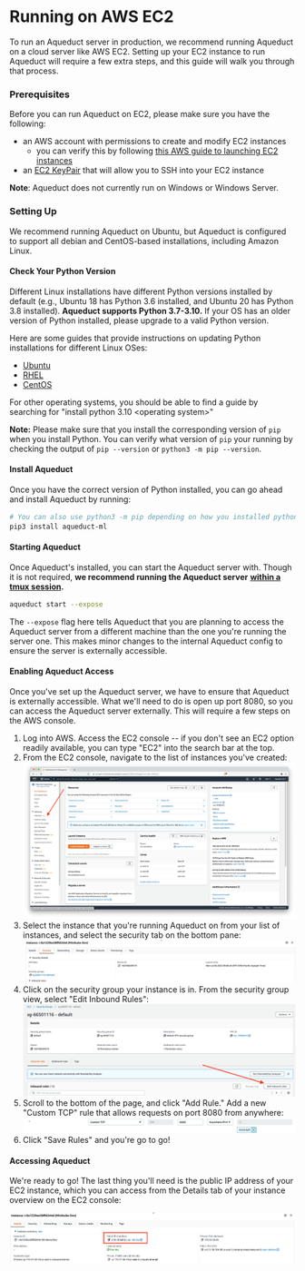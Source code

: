 # Running on AWS EC2

To run an Aqueduct server in production, we recommend running Aqueduct on a cloud server like AWS EC2. Setting up your EC2 instance to run Aqueduct will require a few extra steps, and this guide will walk you through that process.&#x20;

### Prerequisites

Before you can run Aqueduct on EC2, please make sure you have the following:

* an AWS account with permissions to create and modify EC2 instances
  * you can verify this by following [this AWS guide to launching EC2 instances](https://docs.aws.amazon.com/AWSEC2/latest/UserGuide/ec2-launch-instance-wizard.html)
* an [EC2 KeyPair](https://docs.aws.amazon.com/AWSEC2/latest/UserGuide/ec2-key-pairs.html) that will allow you to SSH into your EC2 instance

**Note**: Aqueduct does not currently run on Windows or Windows Server.

### Setting Up

We recommend running Aqueduct on Ubuntu, but Aqueduct is configured to support all debian and CentOS-based installations, including Amazon Linux.&#x20;

#### Check Your Python Version

Different Linux installations have different Python versions installed by default (e.g., Ubuntu 18 has Python 3.6 installed, and Ubuntu 20 has Python 3.8 installed). **Aqueduct supports Python 3.7-3.10.** If your OS has an older version of Python installed, please upgrade to a valid Python version.&#x20;

Here are some guides that provide instructions on updating Python installations for different Linux OSes:&#x20;

* [Ubuntu](https://computingforgeeks.com/how-to-install-python-on-ubuntu-linux-system/)
* [RHEL](https://access.redhat.com/documentation/en-us/red\_hat\_enterprise\_linux/8/html/configuring\_basic\_system\_settings/assembly\_installing-and-using-python\_configuring-basic-system-settings)
* [CentOS](https://techviewleo.com/how-to-install-python-on-centos-linux/)

For other operating systems, you should be able to find a guide by searching for "install python 3.10 \<operating system>"

**Note:** Please make sure that you install the corresponding version of `pip` when you install Python. You can verify what version of `pip` your running by checking the output of `pip --version` or `python3 -m pip --version`.

#### Install Aqueduct&#x20;

Once you have the correct version of Python installed, you can go ahead and install Aqueduct by running:

```bash
# You can also use python3 -m pip depending on how you installed python & pip.
pip3 install aqueduct-ml
```

#### Starting Aqueduct

Once Aqueduct's installed, you can start the Aqueduct server with. Though it is not required, **we recommend running the Aqueduct server** [**within a tmux session**](https://github.com/tmux/tmux/wiki)**.**

```bash
aqueduct start --expose
```

The `--expose` flag here tells Aqueduct that you are planning to access the Aqueduct server from a different machine than the one you're running the server one. This makes minor changes to the internal Aqueduct config to ensure the server is externally accessible.&#x20;

#### Enabling Aqueduct Access

Once you've set up the Aqueduct server, we have to ensure that Aqueduct is externally accessible. What we'll need to do is open up port 8080, so you can access the Aqueduct server externally. This will require a few steps on the AWS console.

1. Log into AWS. Access the EC2 console -- if you don't see an EC2 option readily available, you can type "EC2" into the search bar at the top.
2. From the EC2 console, navigate to the list of instances you've created: \
   &#x20;![](<../.gitbook/assets/image (13) (1) (1) (2).png>)
3. Select the instance that you're running Aqueduct on from your list of instances, and select the security tab on the bottom pane: \
   ![](<../.gitbook/assets/image (9).png>)
4. Click on the security group your instance is in. From the security group view, select "Edit Inbound Rules":\
   ![](<../.gitbook/assets/image (10).png>)
5. Scroll to the bottom of the page, and click "Add Rule." Add a new "Custom TCP" rule that allows requests on port 8080 from anywhere: \
   ![](<../.gitbook/assets/image (11).png>)
6. Click "Save Rules" and you're go to go!

#### Accessing Aqueduct

We're ready to go! The last thing you'll need is the public IP address of your EC2 instance, which you can access from the Details tab of your instance overview on the EC2 console:

![](<../.gitbook/assets/image (14).png>)
